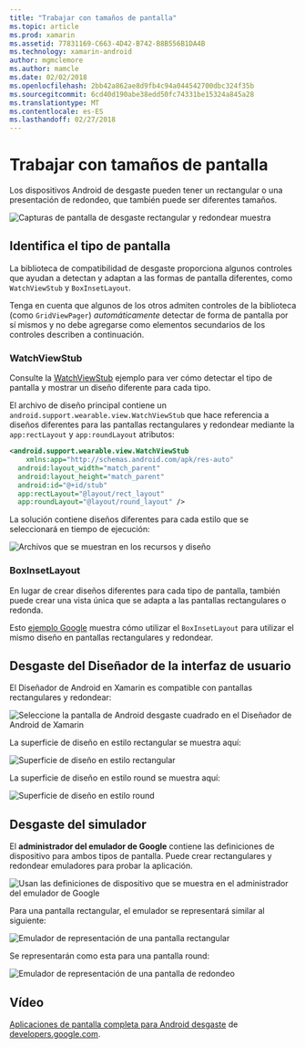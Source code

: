 ```yaml
---
title: "Trabajar con tamaños de pantalla"
ms.topic: article
ms.prod: xamarin
ms.assetid: 77831169-C663-4D42-B742-B8B556B1DA4B
ms.technology: xamarin-android
author: mgmclemore
ms.author: mamcle
ms.date: 02/02/2018
ms.openlocfilehash: 2bb42a862ae8d9fb4c94a044542700dbc324f35b
ms.sourcegitcommit: 6cd40d190abe38edd50fc74331be15324a845a28
ms.translationtype: MT
ms.contentlocale: es-ES
ms.lasthandoff: 02/27/2018
---
```

# <a name="working-with-screen-sizes"></a>Trabajar con tamaños de pantalla

Los dispositivos Android de desgaste pueden tener un rectangular o una presentación de redondeo, que también puede ser diferentes tamaños.

![Capturas de pantalla de desgaste rectangular y redondear muestra](screen-sizes-images/moyeu-wear.png)

## <a name="identifying-screen-type"></a>Identifica el tipo de pantalla

La biblioteca de compatibilidad de desgaste proporciona algunos controles que ayudan a detectan y adaptan a las formas de pantalla diferentes, como `WatchViewStub` y `BoxInsetLayout`.

Tenga en cuenta que algunos de los otros admiten controles de la biblioteca (como `GridViewPager`) *automáticamente* detectar de forma de pantalla por sí mismos y no debe agregarse como elementos secundarios de los controles describen a continuación.

### <a name="watchviewstub"></a>WatchViewStub

Consulte la [WatchViewStub](https://developer.xamarin.com/samples/WatchViewStub/) ejemplo para ver cómo detectar el tipo de pantalla y mostrar un diseño diferente para cada tipo.

El archivo de diseño principal contiene un `android.support.wearable.view.WatchViewStub` que hace referencia a diseños diferentes para las pantallas rectangulares y redondear mediante la `app:rectLayout` y `app:roundLayout` atributos:

```xml
<android.support.wearable.view.WatchViewStub
    xmlns:app="http://schemas.android.com/apk/res-auto"
  android:layout_width="match_parent"
  android:layout_height="match_parent"
  android:id="@+id/stub"
  app:rectLayout="@layout/rect_layout"
  app:roundLayout="@layout/round_layout" />
```

La solución contiene diseños diferentes para cada estilo que se seleccionará en tiempo de ejecución:

![Archivos que se muestran en los recursos y diseño](screen-sizes-images/solution.png)


### <a name="boxinsetlayout"></a>BoxInsetLayout

En lugar de crear diseños diferentes para cada tipo de pantalla, también puede crear una vista única que se adapta a las pantallas rectangulares o redonda.

Esto [ejemplo Google](https://developer.android.com/training/wearables/ui/layouts.html#same-layout) muestra cómo utilizar el `BoxInsetLayout` para utilizar el mismo diseño en pantallas rectangulares y redondear.


## <a name="wear-ui-designer"></a>Desgaste del Diseñador de la interfaz de usuario

El Diseñador de Android en Xamarin es compatible con pantallas rectangulares y redondear:

![Seleccione la pantalla de Android desgaste cuadrado en el Diseñador de Android de Xamarin](screen-sizes-images/design-screen-type.png)

La superficie de diseño en estilo rectangular se muestra aquí:

![Superficie de diseño en estilo rectangular](screen-sizes-images/design-rect.png) 

La superficie de diseño en estilo round se muestra aquí:

![Superficie de diseño en estilo round](screen-sizes-images/design-round.png)


## <a name="wear-simulator"></a>Desgaste del simulador

El **administrador del emulador de Google** contiene las definiciones de dispositivo para ambos tipos de pantalla. Puede crear rectangulares y redondear emuladores para probar la aplicación.

![Usan las definiciones de dispositivo que se muestra en el administrador del emulador de Google](screen-sizes-images/emulator-devices.png)

Para una pantalla rectangular, el emulador se representará similar al siguiente:

![Emulador de representación de una pantalla rectangular](screen-sizes-images/recipe-2.png) 

Se representarán como esta para una pantalla round:

![Emulador de representación de una pantalla de redondeo](screen-sizes-images/recipe-2-round.png)

## <a name="video"></a>Vídeo

[Aplicaciones de pantalla completa para Android desgaste](https://www.youtube.com/watch?v=naf_WbtFAlY) de [developers.google.com](https://www.youtube.com/channel/UC_x5XG1OV2P6uZZ5FSM9Ttw).


